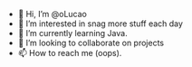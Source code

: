 - 👋 Hi, I’m @oLucao
- 👀 I’m interested in snag more stuff each day
- 🌱 I’m currently learning Java.
- 💞️ I’m looking to collaborate on projects
- 📫 How to reach me (oops).

<!---
oLucao/oLucao is a ✨ special ✨ repository because its `README.md` (this file) appears on your GitHub profile.
You can click the Preview link to take a look at your changes.
--->
